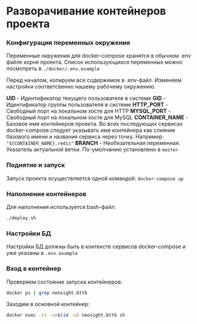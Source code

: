 # Разворачивание контейнеров проекта

### Конфигурация переменных окружения

Переменные окружения для docker-compose хранятся в обычном .env файле корня проекта. Список использующихся переменных можно посмотреть в `./docker/.env.example`

Перед началом, копируем все содержимое в .env-файл. Изменяем настройки соответсвенно нашему рабочему окружению.

**UID** - Идентификатор текущего пользователя в системе
**GID** - Идентификатор группы пользователя в системе
**HTTP_PORT** - Свободный порт на локальном хосте для HTTP
**MYSQL_PORT** - Свободный порт на локальном хосте для MySQL
**CONTAINER_NAME** - Базовое имя контейнеров проекта. Во всех последующих сервисах docker-compose следует указывать имя контейнера как слияние базового имени и названия сервиса через точку. Например: `"${CONTAINER_NAME}.redis"`
**BRANCH** - Необязательная переменная. Указатель актуальной ветки. По-умолчанию установлено в `master`

### Поднятие и запуск

Запуск проекта осуществляется одной командой: `docker-compose up`

### Наполнение контейнеров

Для наполнения используется bash-файл:
```bash
./deploy.sh
```

### Настройки БД

Настройки БД должны быть в контексте сервисов docker-compose и уже указаны в `.env.example`

### Вход в контейнер

Проверяем состояние запуска контейнеров:
```bash
docker ps | grep neosight.bttb
```

Заходим в основной контейнер:
```bash
docker exec -it -u=$(id -u) neosight.bttb sh
```